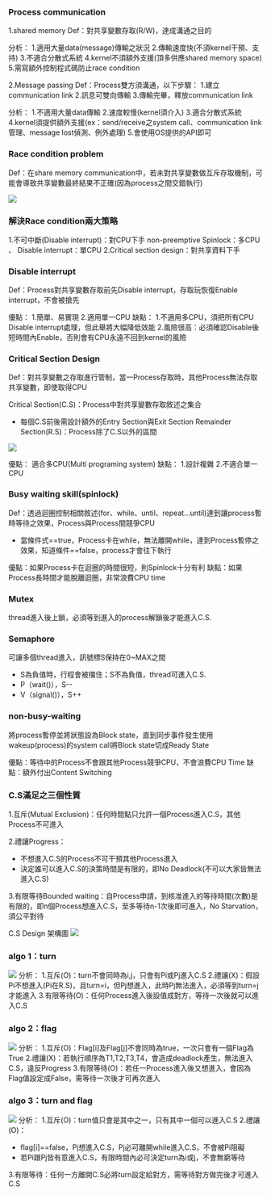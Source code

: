 ### Process communication
1.shared memory
Def：對共享變數存取(R/W)，達成溝通之目的

分析：
1.適用大量data(message)傳輸之狀況
2.傳輸速度快(不須kernel干預、支持)
3.不適合分散式系統
4.kernel不須額外支援(頂多供應shared memory space)
5.需寫額外控制程式碼防止race condition

2.Message passing
Def：Process雙方須溝通，以下步驟：
1.建立communication link
2.訊息可雙向傳輸
3.傳輸完畢，釋放communication link

分析：
1.不適用大量data傳輸
2.速度較慢(kernel須介入)
3.適合分散式系統
4.kernel須提供額外支援(ex：send/receive之system call、communication link 管理、message lost偵測、例外處理)
5.會使用OS提供的API即可

### Race condition problem
Def：在share memory communication中，若未對共享變數做互斥存取機制，可能會導致共享變數最終結果不正確(因為process之間交錯執行)

![](assets/markdown-img-paste-20210903155704563.png)

### 解決Race condition兩大策略
1.不可中斷(Disable interrupt)：對CPU下手 non-preemptive
Spinlock：多CPU 、 Disable interrupt：單CPU
2.Critical section design：對共享資料下手

### Disable interrupt
Def：Process對共享變數存取前先Disable interrupt，存取玩恢復Enable interrupt，不會被搶先

優點：
1.簡單、易實現
2.適用單一CPU
缺點：
1.不適用多CPU，須把所有CPU Disable interrupt處理，但此舉將大幅降低效能
2.風險很高：必須確認Disable後短時間內Enable，否則會有CPU永遠不回到kernel的風險

### Critical Section Design
Def：對共享變數之存取進行管制，當一Process存取時，其他Process無法存取共享變數，即使取得CPU

Critical Section(C.S)：Process中對共享變數存取敘述之集合
* 每個C.S前後需設計額外的Entry Section與Exit Section
Remainder Section(R.S)：Process除了C.S以外的區間

![](assets/markdown-img-paste-20210903160920851.png)

優點：
適合多CPU(Multi programing system)
缺點：
1.設計複雜
2.不適合單一CPU

### Busy waiting skill(spinlock)
Def：透過迴圈控制相關敘述(for、while、until、repeat...until)達到讓process暫時等待之效果，Process與Process間競爭CPU

* 當條件式==true，Process卡在while，無法離開while，達到Process暫停之效果，知道條件==false，process才會往下執行

優點：如果Process卡在迴圈的時間很短，則Spinlock十分有利
缺點：如果Process長時間才能脫離迴圈，非常浪費CPU time

### Mutex
thread進入後上鎖，必須等到進入的process解鎖後才能進入C.S.

### Semaphore
可讓多個thread進入，訊號標S保持在0~MAX之間
* S為負值時，行程會被擋住；S不為負值，thread可進入C.S.
* P（wait()），S--
* V（signal()），S++

### non-busy-waiting
將process暫停並將狀態設為Block state，直到同步事件發生使用wakeup(process)的system call將Block state切成Ready State

優點：等待中的Process不會跟其他Process競爭CPU，不會浪費CPU Time
缺點：額外付出Content Switching

### C.S滿足之三個性質
1.互斥(Mutual Exclusion)：任何時間點只允許一個Process進入C.S，其他Process不可進入

2.禮讓Progress：
*  不想進入C.S的Process不可干預其他Process進入
* 決定誰可以進入C.S的決策時間是有限的，即No Deadlock(不可以大家皆無法進入C.S)

3.有限等待Bounded waiting：自Process申請，到核准進入的等待時間(次數)是有限的，即n個Process想進入C.S，至多等待n-1次後即可進入，No Starvation，須公平對待

C.S Design 架構圖
![](assets/markdown-img-paste-20210903163230416.png)

### algo 1：turn
![](assets/markdown-img-paste-20210903163544300.png)
分析：
1.互斥(O)：turn不會同時為i,j，只會有Pi或Pj進入C.S
2.禮讓(X)：假設Pi不想進入(Pi在R.S)，且turn=i，但Pj想進入，此時Pj無法進入，必須等到turn=j才能進入
3.有限等待(O)：任何Process進入後設值成對方，等待一次後就可以進入C.S

### algo 2：flag
![](assets/markdown-img-paste-20210903164232753.png)
分析：
1.互斥(O)：Flag[i]及Flag[j]不會同時為true，一次只會有一個Flag為True
2.禮讓(X)：若執行順序為T1,T2,T3,T4，會造成deadlock產生，無法進入C.S，違反Progress
3.有限等待(O)：若任一Process進入後又想進入，會因為Flag值設定成False，需等待一次後才可再次進入

### algo 3：turn and flag
![](assets/markdown-img-paste-20210903164722963.png)
分析：
1.互斥(O)：turn值只會是其中之一，只有其中一個可以進入C.S
2.禮讓(O)：
* flag[i]==false，Pj想進入C.S，Pj必可離開while進入C.S，不會被Pi阻礙
* 若Pi跟Pj皆有意進入C.S，有限時間內必可決定turn為i或j，不會無窮等待

3.有限等待：任何一方離開C.S必將turn設定給對方，需等待對方做完後才可進入C.S
